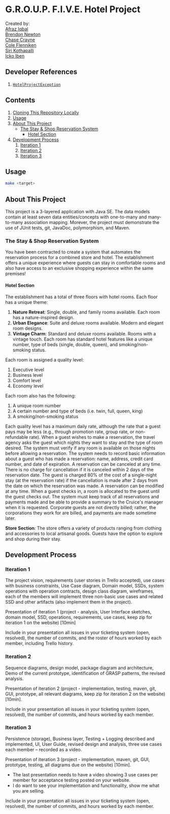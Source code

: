 # G.R.O.U.P. F.I.V.E. Hotel Project

Created by:  
[Afraz Iqbal]()  
[Brendon Newton]()  
[Chase Crayne](https://github.com/Starkrights)  
[Cole Flenniken]()  
[Siri Kothapalli]()  
[Icko Iben](https://github.com/ickoxii)  

## Developer References

1. [`HotelProjectException`](./EXCEPTIONS_README.md)

## Contents

1. [Cloning This Repository Locally](./Installation.md)
2. [Usage](#usage)
3. [About This Project](#about-this-project)
    * [The Stay & Shop Reservation System](#the-stay-shop-reservation-system)
        * [Hotel Section](#hotel-section)
4. [Development Process](#development-process)
    1. [Iteration 1](#iteration-1)
    2. [Iteration 2](#iteration-2)
    3. [Iteration 3](#iteration-3)

## Usage

```zsh
make <target>
```

## About This Project

This project is a 3-layered application with Java SE. The data models contain 
at least seven data entities/concepts with one-to-many and many-to-many 
association mapping. Morever, the project must demonstrate the use of JUnit 
tests, git, JavaDoc, polymorphism, and Maven.  

### The Stay & Shop Reservation System

You have been contracted to create a system that automates the reservation 
process for a combined store and hotel. The establishment offers a unique 
experience where guests can stay in comfortable rooms and also have access to 
an exclusive shopping experience within the same premises!  

#### Hotel Section

The establishment has a total of three floors with hotel rooms. Each floor has 
a unique theme:  

1. **Nature Retreat**: Single, double, and family rooms available. Each room 
   has a nature-inspired design.
2. **Urban Elegance**: Suite and deluxe rooms available. Modern and elegant 
   room designs.  
3. **Vintage Charm**: Standard and deluxe rooms available. Rooms with a vintage 
   touch. Each room has standard hotel features like a unique number, type of 
   beds (single, double, queen), and smoking/non-smoking status.  

Each room is assigned a quality level:  

1. Executive level
2. Business level
3. Comfort level
4. Economy level  

Each room also has the following:  

1. A unique room number
2. A certain number and type of beds (i.e. twin, full, queen, king)
3. A smoking/non-smoking status  

Each quality level has a maximum daily rate, although the rate that a guest 
pays may be less (e.g., through promotion rate, group rate, or non-refundable 
rate). When a guest wishes to make a reservation, the travel agency asks the 
guest which nights they want to stay and the type of room desired. The system 
must verify if any room is available on those nights before allowing a 
reservation. The system needs to record basic information about a guest who has 
made a reservation: name, address, credit card number, and date of expiration. 
A reservation can be canceled at any time. There is no charge for cancellation 
if it is canceled within 2 days of the reservation date. The guest is charged 
80% of the cost of a single-night stay (at the reservation rate) if the 
cancellation is made after 2 days from the date on which the reservation was 
made. A reservation can be modified at any time. When a guest checks in, a room 
is allocated to the guest until the guest checks out. The system must keep track 
of all reservations and payments made and be able to provide a summary to the 
Cruice's manager when it is requested. Corporate guests are not directly billed; 
rather, the corporations they work for are billed, and payments are made sometime 
later.  

**Store Section**: The store offers a variety of products ranging from clothing 
and accessories to local artisanal goods. Guests have the option to explore and 
shop during their stay.  

## Development Process

### Iteration 1

The project vision, requirements (user stories in Trello accepted), use cases 
with business constraints, Use Case diagram, Domain model, SSDs, system operations 
with operation contracts, design class diagram, wireframes, each of the members 
will implement three non-basic use cases and related SSD and other artifacts 
(also implement them in the project).   

Presentation of iteration 1 (project - analysis, User Interface sketches, domain 
model, SSD, operations, requirements, use cases, keep zip for iteration 1 on the 
website) [10min]   

Include in your presentation all issues in your ticketing system (open, resolved), 
the number of commits, and the roster of hours worked by each member, including 
Trello history.  

### Iteration 2

Sequence diagrams, design model, package diagram and architecture, Demo of the 
current prototype, identification of GRASP patterns, the revised analysis.  

Presentation of iteration 2 (project - implementation, testing, maven, git, GUI, 
prototype, all relevant diagrams, keep zip for iteration 2 on the website) [10min].   

Include in your presentation all issues in your ticketing system (open, resolved), 
the number of commits, and hours worked by each member.   

### Iteration 3

Persistence (storage), Business layer, Testing + Logging described and implemented, 
UI, User Guide, revised design and analysis, three use cases each member – 
recorded as a video.  

Presentation of iteration 3 (project - implementation, maven, git, GUI, prototype, 
testing, all diagrams due on the website) [10min].  

* The last presentation needs to have a video showing 3 use cases per member for 
acceptance testing posted on your website. 
* I do want to see your implementation and functionality, show me what you are selling.  

Include in your presentation all issues in your ticketing system (open, resolved), 
the number of commits, and hours worked by each member.  
